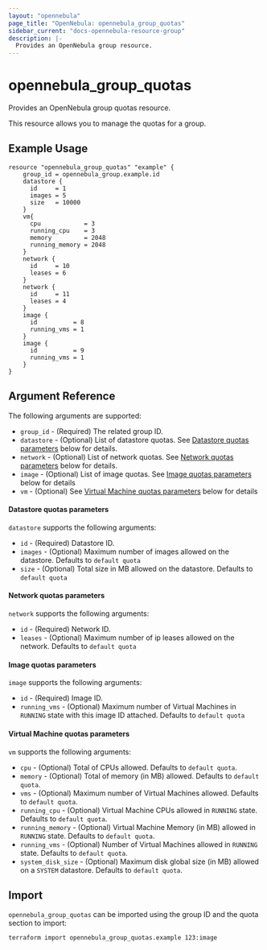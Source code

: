 ```yaml
---
layout: "opennebula"
page_title: "OpenNebula: opennebula_group_quotas"
sidebar_current: "docs-opennebula-resource-group"
description: |-
  Provides an OpenNebula group resource.
---
```


# opennebula_group_quotas

Provides an OpenNebula group quotas resource.

This resource allows you to manage the quotas for a group.


## Example Usage

```hcl
resource "opennebula_group_quotas" "example" {
    group_id = opennebula_group.example.id
    datastore {
      id     = 1
      images = 5
      size   = 10000
    }
    vm{
      cpu            = 3
      running_cpu    = 3
      memory         = 2048
      running_memory = 2048
    }
    network {
      id     = 10
      leases = 6
    }
    network {
      id     = 11
      leases = 4
    }
    image {
      id          = 8
      running_vms = 1
    }
    image {
      id          = 9
      running_vms = 1
    }
}
```

## Argument Reference

The following arguments are supported:

* `group_id` - (Required) The related group ID.
* `datastore` - (Optional) List of datastore quotas. See [Datastore quotas parameters](#datastore-quotas-parameters) below for details.
* `network` - (Optional) List of network quotas. See [Network quotas parameters](#network-quotas-parameters) below for details.
* `image` - (Optional) List of image quotas. See [Image quotas parameters](#image-quotas-parameters) below for details
* `vm` - (Optional) See [Virtual Machine quotas parameters](#virtual-machine-quotas-parameters) below for details

#### Datastore quotas parameters

`datastore` supports the following arguments:

* `id` - (Required) Datastore ID.
* `images` - (Optional) Maximum number of images allowed on the datastore. Defaults to `default quota`
* `size` - (Optional) Total size in MB allowed on the datastore. Defaults to `default quota`

#### Network quotas parameters

`network` supports the following arguments:

* `id` - (Required) Network ID.
* `leases` - (Optional) Maximum number of ip leases allowed on the network. Defaults to `default quota`

#### Image quotas parameters

`image` supports the following arguments:

* `id` - (Required) Image ID.
* `running_vms` - (Optional) Maximum number of Virtual Machines in `RUNNING` state with this image ID attached. Defaults to `default quota`

#### Virtual Machine quotas parameters

`vm` supports the following arguments:

* `cpu` - (Optional) Total of CPUs allowed. Defaults to `default quota`.
* `memory` - (Optional) Total of memory (in MB) allowed. Defaults to `default quota`.
* `vms` - (Optional) Maximum number of Virtual Machines allowed. Defaults to `default quota`.
* `running_cpu` - (Optional) Virtual Machine CPUs allowed in `RUNNING` state. Defaults to `default quota`.
* `running_memory` - (Optional) Virtual Machine Memory (in MB) allowed in `RUNNING` state. Defaults to `default quota`.
* `running_vms` - (Optional) Number of Virtual Machines allowed in `RUNNING` state. Defaults to `default quota`.
* `system_disk_size` - (Optional) Maximum disk global size (in MB) allowed on a `SYSTEM` datastore. Defaults to `default quota`.

## Import

`opennebula_group_quotas` can be imported using the group ID and the quota section to import:

```shell
terraform import opennebula_group_quotas.example 123:image
```
